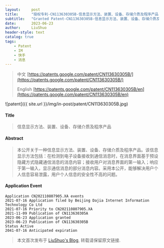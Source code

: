 ```yaml
---
layout:     post
title:      "授权专利-CN113630305B-信息显示方法、装置、设备、存储介质及程序产品"
subtitle:   "Granted Patent-CN113630305B-信息显示方法、装置、设备、存储介质及程序产品"
date:       2023-06-23
author:     LiuShuo
header-style: text
catalog: true
tags:
    - Patent
    - IM
    - 快手
    - 消息
---
```

> 中文 [https://patents.google.com/patent/CN113630305B/](https://patents.google.com/patent/CN113630305B/)
>
> English [https://patents.google.com/patent/CN113630305B/en](https://patents.google.com/patent/CN113630305B/en)

![patent]({{ site.url }}/img/in-post/patent/CN113630305B.jpg)
#### Title
> 信息显示方法、装置、设备、存储介质及程序产品












#### Abstract
> 本公开关于一种信息显示方法、装置、设备、存储介质及程序产品。该信息显示方法包括：在检测到电子设备接收到通信消息时，在消息界面基于预设隐藏方式隐藏通信消息的消息内容；接收用户对消息界面的第一输入；响应于第一输入，显示通信消息的部分消息内容。采用本公开，能够解决用户个人信息容易泄露，用户个人信息的安全性不高的问题。












#### Application Event
```
Application CN202110807905.XA events 
2021-07-16 Application filed by Beijing Dajia Internet Information Technology Co Ltd
2021-07-16 Priority to CN202110807905.XA
2021-11-09 Publication of CN113630305A
2023-06-23 Application granted
2023-06-23 Publication of CN113630305B
Status Active
2041-07-16 Anticipated expiration
```
> 本文首次发布于 [LiuShuo's Blog](https://liushuo.me), 
转载请保留原文链接.
